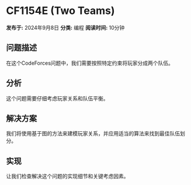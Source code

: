 # CF1154E (Two Teams)

**发布于:** 2024年9月8日
**分类:** 编程
**阅读时间:** 10分钟

## 问题描述

在这个CodeForces问题中，我们需要按照特定约束将玩家分成两个队伍。

## 分析

这个问题需要仔细考虑玩家关系和队伍平衡。

## 解决方案

我们将使用基于图的方法来建模玩家关系，并应用适当的算法来找到最佳队伍划分。

## 实现

让我们检查解决这个问题的实现细节和关键考虑因素。
